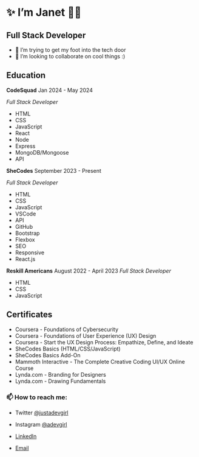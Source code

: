 #  ✨ I’m Janet 🌸✨

## Full Stack Developer

- 🌱 I’m trying to get my foot into the tech door
- 💞️ I’m looking to collaborate on cool things :)

## Education
**CodeSquad** Jan 2024 -  May 2024

*Full Stack Developer*
- HTML
- CSS
- JavaScript
- React
- Node
- Express
- MongoDB/Mongoose
- API

**SheCodes** September 2023 - Present

*Full Stack Developer*
- HTML
- CSS
- JavaScript
- VSCode
- API
- GitHub
- Bootstrap
- Flexbox
- SEO
- Responsive
- React.js
  
**Reskill Americans** August 2022 - April 2023
*Full Stack Developer*
- HTML
- CSS
- JavaScript

## Certificates
- Coursera - Foundations of Cybersecurity
- Coursera - Foundations of User Experience (UX) Design
- Coursera - Start the UX Design Process: Empathize, Define, and Ideate
- SheCodes Basics (HTML/CSS/JavaScript)
- SheCodes Basics Add-On
- Mammoth Interactive - The Complete Creative Coding UI/UX Online Course
- Lynda.com - Branding for Designers
- Lynda.com - Drawing Fundamentals


### 📫 How to reach me:
- Twitter [@justadevgirl](https://twitter.com/justadevgirl)
  
- Instagram [@adevgirl](https://www.instagram.com/adevgirl)

- [LinkedIn](https://www.linkedin.com/janet-phan)

- [Email](mailto:devgirljanet@gmail.com)

<!---
janet-phan/janet-phan is a ✨ special ✨ repository because its `README.md` (this file) appears on your GitHub profile.
You can click the Preview link to take a look at your changes.
--->
